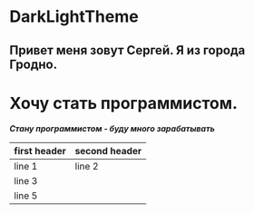# DarkLightTheme






Привет меня зовут Сергей. Я из города Гродно.  
--------------------------------------------
Хочу стать программистом.
===========================================
___Стану программистом - буду много зарабатывать___

first header | second header
-------------|--------------
line 1 | line 2
line 3 | 
line 5 |
